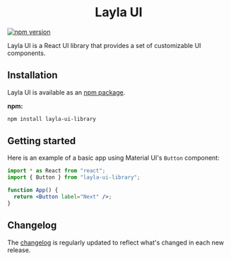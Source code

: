 <h1 align="center">Layla UI</h1>

[![npm version](https://img.shields.io/badge/npm-last%20version-green)](https://www.npmjs.com/package/layla-ui-library)

Layla UI is a React UI library that provides a set of customizable UI components.

## Installation

Layla UI is available as an [npm package](https://www.npmjs.com/package/layla-ui-library).

**npm:**

```bash
npm install layla-ui-library
```

## Getting started

Here is an example of a basic app using Material UI's `Button` component:

```jsx
import * as React from "react";
import { Button } from "layla-ui-library";

function App() {
  return <Button label="Next" />;
}
```

## Changelog

The [changelog](https://github.com/RichEwin/layla-ui/releases) is regularly updated to reflect what's changed in each new release.
